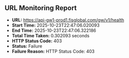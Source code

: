 ## URL Monitoring Report

- **URL:** https://api-gw1-prod1.fisglobal.com/gw/v1/health
- **Start Time:** 2025-10-23T22:47:06.020093
- **End Time:** 2025-10-23T22:47:06.322186
- **Total Time Taken:** 0.302093 seconds
- **HTTP Status Code:** 403
- **Status:** Failure
- **Failure Reason:** HTTP Status Code: 403
